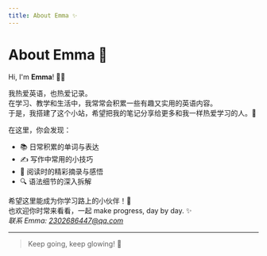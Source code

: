 ```yaml
---
title: About Emma ✨
---
```


# About Emma 🌸

Hi, I'm **Emma**! 👩‍🏫

我热爱英语，也热爱记录。  
在学习、教学和生活中，我常常会积累一些有趣又实用的英语内容。  
于是，我搭建了这个小站，希望把我的笔记分享给更多和我一样热爱学习的人。🌟

在这里，你会发现：

- 📚 日常积累的单词与表达
- ✍️ 写作中常用的小技巧
- 📖 阅读时的精彩摘录与感悟
- 🔍 语法细节的深入拆解

希望这里能成为你学习路上的小伙伴！🤝  
也欢迎你时常来看看，一起 make progress, day by day. ✨  
*联系 Emma: 2302686447@qq.com*

---

> Keep going, keep glowing! 🌈
